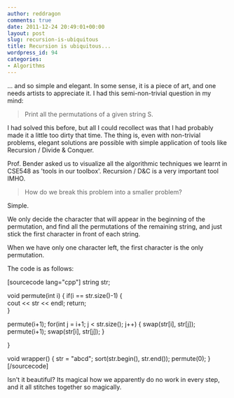 ```yaml
---
author: reddragon
comments: true
date: 2011-12-24 20:49:01+00:00
layout: post
slug: recursion-is-ubiquitous
title: Recursion is ubiquitous...
wordpress_id: 94
categories:
- Algorithms
---
```


... and so simple and elegant. In some sense, it is a piece of art, and one needs artists to appreciate it. I had this semi-non-trivial question in my mind:


> Print all the permutations of a given string S.


I had solved this before, but all I could recollect was that I had probably made it a little too dirty that time. The thing is, even with non-trivial problems, elegant solutions are possible with simple application of tools like Recursion / Divide & Conquer.

Prof. Bender asked us to visualize all the algorithmic techniques we learnt in CSE548 as 'tools in our toolbox'. Recursion / D&C is a very important tool IMHO.


> How do we break this problem into a smaller problem? 




Simple.

We only decide the character that will appear in the beginning of the permutation, and find all the permutations of the remaining string, and just stick the first character in front of each string.

When we have only one character left, the first character is the only permutation.

The code is as follows:

[sourcecode lang="cpp"]
string str;

void permute(int i)
{
  if(i == str.size()-1)
  {     
    cout << str << endl;
    return;     
  }     

  permute(i+1);
  for(int j = i+1; j < str.size(); j++)
  {
    swap(str[i], str[j]);
    permute(i+1);
    swap(str[i], str[j]);
  }

}

void wrapper()
{
  str = "abcd";
  sort(str.begin(), str.end());
  permute(0);
}
[/sourcecode]

Isn't it beautiful? Its magical how we apparently do no work
in every step, and it all stitches together so magically.

